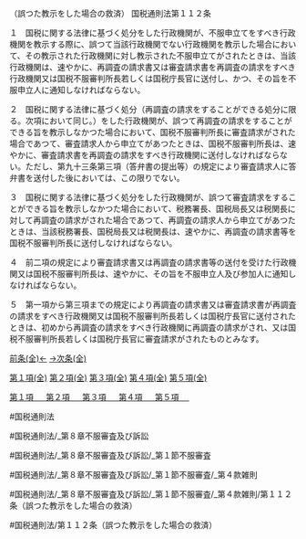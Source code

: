 （誤つた教示をした場合の救済）
国税通則法第１１２条

１　国税に関する法律に基づく処分をした行政機関が、不服申立てをすべき行政機関を教示する際に、誤つて当該行政機関でない行政機関を教示した場合において、その教示された行政機関に対し教示された不服申立てがされたときは、当該行政機関は、速やかに、再調査の請求書又は審査請求書を再調査の請求をすべき行政機関又は国税不服審判所長若しくは国税庁長官に送付し、かつ、その旨を不服申立人に通知しなければならない。

２　国税に関する法律に基づく処分（再調査の請求をすることができる処分に限る。次項において同じ。）をした行政機関が、誤つて再調査の請求をすることができる旨を教示しなかつた場合において、国税不服審判所長に審査請求がされた場合であつて、審査請求人から申立てがあつたときは、国税不服審判所長は、速やかに、審査請求書を再調査の請求をすべき行政機関に送付しなければならない。ただし、第九十三条第三項（答弁書の提出等）の規定により審査請求人に答弁書を送付した後においては、この限りでない。

３　国税に関する法律に基づく処分をした行政機関が、誤つて審査請求をすることができる旨を教示しなかつた場合において、税務署長、国税局長又は税関長に対して再調査の請求がされた場合であつて、再調査の請求人から申立てがあつたときは、当該税務署長、国税局長又は税関長は、速やかに、再調査の請求書等を国税不服審判所長に送付しなければならない。

４　前二項の規定により審査請求書又は再調査の請求書等の送付を受けた行政機関又は国税不服審判所長は、速やかに、その旨を不服申立人及び参加人に通知しなければならない。

５　第一項から第三項までの規定により再調査の請求書又は審査請求書が再調査の請求をすべき行政機関又は国税不服審判所長若しくは国税庁長官に送付されたときは、初めから再調査の請求をすべき行政機関に再調査の請求がされ、又は国税不服審判所長若しくは国税庁長官に審査請求がされたものとみなす。

[前条(全)←](国税通則法＿＿＿＿＿第１１１条_.md)    [→次条(全)](国税通則法＿＿＿＿＿第１１３条_.md)

[第１項(全)](国税通則法＿＿＿＿＿第１１２条第１項_.md)  [第２項(全)](国税通則法＿＿＿＿＿第１１２条第２項_.md)  [第３項(全)](国税通則法＿＿＿＿＿第１１２条第３項_.md)  [第４項(全)](国税通則法＿＿＿＿＿第１１２条第４項_.md)  [第５項(全)](国税通則法＿＿＿＿＿第１１２条第５項_.md)  

[第１項 　 ](国税通則法＿＿＿＿＿第１１２条第１項.md)  [第２項 　 ](国税通則法＿＿＿＿＿第１１２条第２項.md)  [第３項 　 ](国税通則法＿＿＿＿＿第１１２条第３項.md)  [第４項 　 ](国税通則法＿＿＿＿＿第１１２条第４項.md)  [第５項 　 ](国税通則法＿＿＿＿＿第１１２条第５項.md)  

#国税通則法

#国税通則法/_第８章不服審査及び訴訟

#国税通則法/_第８章不服審査及び訴訟/_第１節不服審査

#国税通則法/_第８章不服審査及び訴訟/_第１節不服審査/_第４款雑則

#国税通則法/_第８章不服審査及び訴訟/_第１節不服審査/_第４款雑則/第１１２条（誤つた教示をした場合の救済）

#国税通則法/第１１２条（誤つた教示をした場合の救済）

